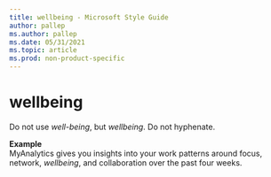 ```yaml
---
title: wellbeing - Microsoft Style Guide
author: pallep
ms.author: pallep
ms.date: 05/31/2021
ms.topic: article
ms.prod: non-product-specific
---
```


# wellbeing

Do not use *well-being*, but *wellbeing*. Do not hyphenate.

**Example**  
MyAnalytics gives you insights into your work patterns around focus, network, *wellbeing*, and collaboration over the past four weeks.
